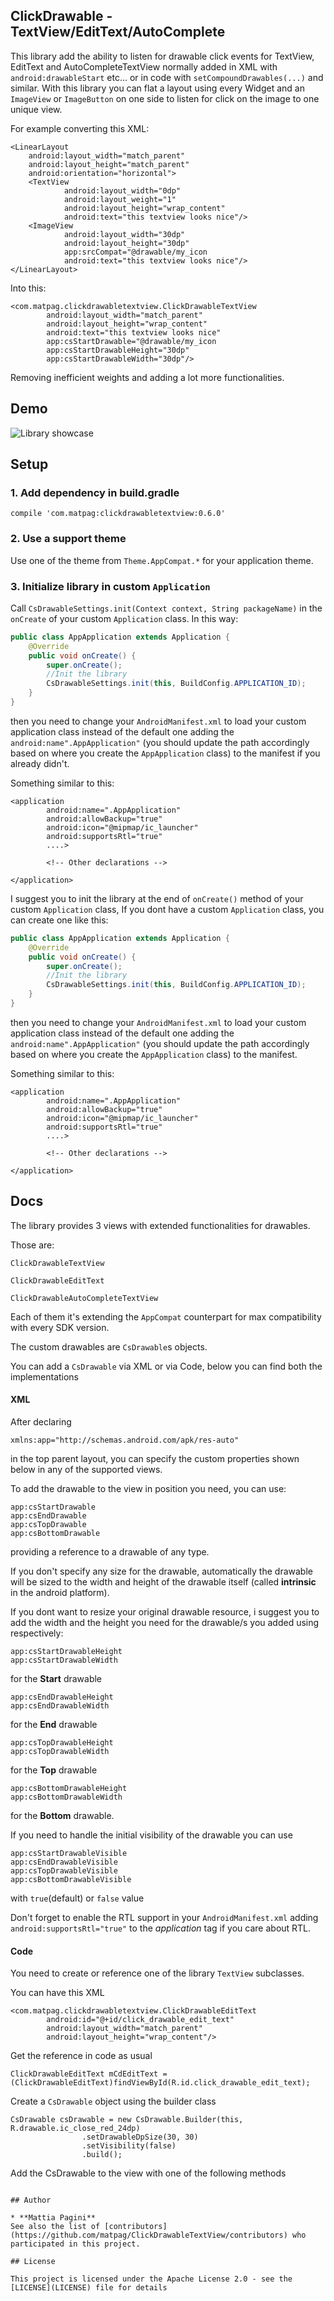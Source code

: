 ## ClickDrawable - TextView/EditText/AutoComplete

This library add the ability to listen for drawable click events for TextView, EditText and AutoCompleteTextView normally added in XML
with ```android:drawableStart``` etc... or in code with ```setCompoundDrawables(...)``` and similar.
With this library you can flat a layout using every Widget and an ```ImageView``` or ```ImageButton``` on one side to listen for click on the image to one unique view.

For example converting this XML:
```
<LinearLayout 
    android:layout_width="match_parent"
    android:layout_height="match_parent"
    android:orientation="horizontal">
    <TextView
            android:layout_width="0dp"
            android:layout_weight="1"
            android:layout_height="wrap_content"
            android:text="this textview looks nice"/>
    <ImageView
            android:layout_width="30dp"
            android:layout_height="30dp"
            app:srcCompat="@drawable/my_icon
            android:text="this textview looks nice"/>
</LinearLayout> 
```
Into this:
```
<com.matpag.clickdrawabletextview.ClickDrawableTextView
        android:layout_width="match_parent"
        android:layout_height="wrap_content"
        android:text="this textview looks nice"
        app:csStartDrawable="@drawable/my_icon
        app:csStartDrawableHeight="30dp"
        app:csStartDrawableWidth="30dp"/>
```
Removing inefficient weights and adding a lot more functionalities.

## Demo

![Library showcase](https://media.giphy.com/media/xUA7aXqmppLR7a0JfG/giphy.gif)

## Setup

### 1. Add dependency in build.gradle
```compile 'com.matpag:clickdrawabletextview:0.6.0'```

### 2. Use a support theme
Use one of the theme from ```Theme.AppCompat.*``` for your application theme.

### 3. Initialize library in custom ```Application```
Call ```CsDrawableSettings.init(Context context, String packageName)``` in the ```onCreate``` of your custom ```Application``` class. In this way:
```java
public class AppApplication extends Application {
    @Override
    public void onCreate() {
        super.onCreate();
        //Init the library
        CsDrawableSettings.init(this, BuildConfig.APPLICATION_ID);
    }
}
```
then you need to change your ```AndroidManifest.xml``` to load your custom
application class instead of the default one adding the
```android:name".AppApplication"``` (you should update the path accordingly based
on where you create the ```AppApplication``` class) to the manifest if you already didn't.

Something similar to this:
```
<application
        android:name=".AppApplication"
        android:allowBackup="true"
        android:icon="@mipmap/ic_launcher"
        android:supportsRtl="true"
        ....>

        <!-- Other declarations -->

</application>
```

I suggest you to init the library at the end of ```onCreate()``` method of your
 custom ```Application``` class,
If you dont have a custom ```Application``` class, you can create one like this:


```java
public class AppApplication extends Application {
    @Override
    public void onCreate() {
        super.onCreate();
        //Init the library
        CsDrawableSettings.init(this, BuildConfig.APPLICATION_ID);
    }
}
```
then you need to change your ```AndroidManifest.xml``` to load your custom
application class instead of the default one adding the
```android:name".AppApplication"``` (you should update the path accordingly based
on where you create the ```AppApplication``` class) to the manifest.

Something similar to this:
```
<application
        android:name=".AppApplication"
        android:allowBackup="true"
        android:icon="@mipmap/ic_launcher"
        android:supportsRtl="true"
        ....>

        <!-- Other declarations -->

</application>
```


## Docs

The library provides 3 views with extended functionalities for drawables.

Those are:

```ClickDrawableTextView```

```ClickDrawableEditText```

```ClickDrawableAutoCompleteTextView```

Each of them it's extending the ```AppCompat``` counterpart for max compatibility with every SDK version.

The custom drawables are ```CsDrawable```s objects.

You can add a ```CsDrawable``` via XML or via Code,
below you can find both the implementations

#### XML
After declaring
```
xmlns:app="http://schemas.android.com/apk/res-auto"
```
in the top parent layout, you can specify the custom properties shown below in any of the
supported views.

To add the drawable to the view in position you need, you can use:
```
app:csStartDrawable
app:csEndDrawable
app:csTopDrawable
app:csBottomDrawable
```
providing a reference to a drawable of any type.

If you don't specify any size for the drawable, automatically the drawable will be sized
to the width and height of the drawable itself (called **intrinsic** in the android
platform).

If you dont want to resize your original drawable resource, i suggest you to
add the width and the height you need for the drawable/s you added using respectively:
```
app:csStartDrawableHeight
app:csStartDrawableWidth
```
for the **Start** drawable
```
app:csEndDrawableHeight
app:csEndDrawableWidth
```
for the **End** drawable
```
app:csTopDrawableHeight
app:csTopDrawableWidth
```
for the **Top** drawable
```
app:csBottomDrawableHeight
app:csBottomDrawableWidth
```
for the **Bottom** drawable.

If you need to handle the initial visibility of the drawable you can use
```
app:csStartDrawableVisible
app:csEndDrawableVisible
app:csTopDrawableVisible
app:csBottomDrawableVisible
```
with ```true```(default) or ```false``` value

Don't forget to enable the RTL support in your ```AndroidManifest.xml``` adding
```android:supportsRtl="true"``` to the *application* tag if you care about RTL.

#### Code

You need to create or reference one of the library ```TextView``` subclasses.

You can have this XML
```
<com.matpag.clickdrawabletextview.ClickDrawableEditText
        android:id="@+id/click_drawable_edit_text"
        android:layout_width="match_parent"
        android:layout_height="wrap_content"/>
```
Get the reference in code as usual

```ClickDrawableEditText mCdEditText = (ClickDrawableEditText)findViewById(R.id.click_drawable_edit_text);```

Create a ```CsDrawable``` object using the builder class

```
CsDrawable csDrawable = new CsDrawable.Builder(this, R.drawable.ic_close_red_24dp)
                .setDrawableDpSize(30, 30)
                .setVisibility(false)
                .build();
```

Add the CsDrawable to the view with one of the following methods
```mCdEditText.addEndCsDrawable(csDrawable);

## Author

* **Mattia Pagini**
See also the list of [contributors](https://github.com/matpag/ClickDrawableTextView/contributors) who participated in this project.

## License

This project is licensed under the Apache License 2.0 - see the [LICENSE](LICENSE) file for details

